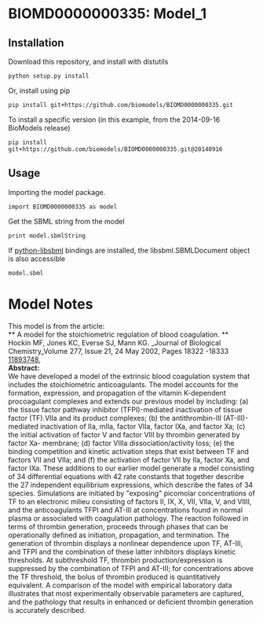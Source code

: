 # BIOMD0000000335: Model_1

## Installation

Download this repository, and install with distutils

`python setup.py install`

Or, install using pip

`pip install git+https://github.com/biomodels/BIOMD0000000335.git`

To install a specific version (in this example, from the 2014-09-16 BioModels release)

`pip install git+https://github.com/biomodels/BIOMD0000000335.git@20140916`

## Usage

Importing the model package.

`import BIOMD0000000335 as model`

Get the SBML string from the model

`print model.sbmlString`

If [python-libsbml](https://pypi.python.org/pypi/python-libsbml) bindings are
installed, the libsbml.SBMLDocument object is also accessible

`model.sbml`


# Model Notes


This model is from the article:  
** A model for the stoichiometric regulation of blood coagulation. **   
Hockin MF, Jones KC, Everse SJ, Mann KG. _Journal of Biological
Chemistry_Volume 277, Issue 21, 24 May 2002, Pages 18322 -18333
[11893748](http://www.ncbi.nlm.nih.gov/pubmed/11893748),  
**Abstract:**   
We have developed a model of the extrinsic blood coagulation system that
includes the stoichiometric anticoagulants. The model accounts for the
formation, expression, and propagation of the vitamin K-dependent procoagulant
complexes and extends our previous model by including: (a) the tissue factor
pathway inhibitor (TFPI)-mediated inactivation of tissue factor (TF).VIIa and
its product complexes; (b) the antithrombin-III (AT-III)-mediated inactivation
of IIa, mIIa, factor VIIa, factor IXa, and factor Xa; (c) the initial
activation of factor V and factor VIII by thrombin generated by factor Xa-
membrane; (d) factor VIIIa dissociation/activity loss; (e) the binding
competition and kinetic activation steps that exist between TF and factors VII
and VIIa; and (f) the activation of factor VII by IIa, factor Xa, and factor
IXa. These additions to our earlier model generate a model consisting of 34
differential equations with 42 rate constants that together describe the 27
independent equilibrium expressions, which describe the fates of 34 species.
Simulations are initiated by "exposing" picomolar concentrations of TF to an
electronic milieu consisting of factors II, IX, X, VII, VIIa, V, and VIIII,
and the anticoagulants TFPI and AT-III at concentrations found in normal
plasma or associated with coagulation pathology. The reaction followed in
terms of thrombin generation, proceeds through phases that can be
operationally defined as initiation, propagation, and termination. The
generation of thrombin displays a nonlinear dependence upon TF, AT-III, and
TFPI and the combination of these latter inhibitors displays kinetic
thresholds. At subthreshold TF, thrombin production/expression is suppressed
by the combination of TFPI and AT-III; for concentrations above the TF
threshold, the bolus of thrombin produced is quantitatively equivalent. A
comparison of the model with empirical laboratory data illustrates that most
experimentally observable parameters are captured, and the pathology that
results in enhanced or deficient thrombin generation is accurately described.


